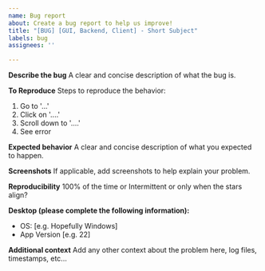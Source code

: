 ```yaml
---
name: Bug report
about: Create a bug report to help us improve!
title: "[BUG] [GUI, Backend, Client] - Short Subject"
labels: bug
assignees: ''

---
```


**Describe the bug**
A clear and concise description of what the bug is.

**To Reproduce**
Steps to reproduce the behavior:
1. Go to '...'
2. Click on '....'
3. Scroll down to '....'
4. See error

**Expected behavior**
A clear and concise description of what you expected to happen.

**Screenshots**
If applicable, add screenshots to help explain your problem.

**Reproducibility**
100% of the time or Intermittent or only when the stars align? 

**Desktop (please complete the following information):**
 - OS: [e.g. Hopefully Windows] 
 - App Version [e.g. 22]

**Additional context**
Add any other context about the problem here, log files, timestamps, etc...

